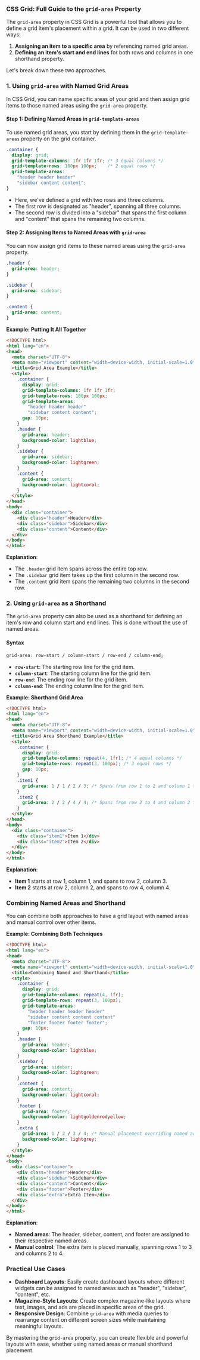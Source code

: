 ### CSS Grid: Full Guide to the `grid-area` Property

The `grid-area` property in CSS Grid is a powerful tool that allows you to define a grid item's placement within a grid. It can be used in two different ways:

1. **Assigning an item to a specific area** by referencing named grid areas.
2. **Defining an item's start and end lines** for both rows and columns in one shorthand property.

Let's break down these two approaches.

### 1. Using `grid-area` with Named Grid Areas

In CSS Grid, you can name specific areas of your grid and then assign grid items to those named areas using the `grid-area` property.

#### Step 1: Defining Named Areas in `grid-template-areas`
To use named grid areas, you start by defining them in the `grid-template-areas` property on the grid container.

```css
.container {
  display: grid;
  grid-template-columns: 1fr 1fr 1fr; /* 3 equal columns */
  grid-template-rows: 100px 100px;    /* 2 equal rows */
  grid-template-areas: 
    "header header header"
    "sidebar content content";
}
```

- Here, we've defined a grid with two rows and three columns.
- The first row is designated as "header", spanning all three columns.
- The second row is divided into a "sidebar" that spans the first column and "content" that spans the remaining two columns.

#### Step 2: Assigning Items to Named Areas with `grid-area`
You can now assign grid items to these named areas using the `grid-area` property.

```css
.header {
  grid-area: header;
}

.sidebar {
  grid-area: sidebar;
}

.content {
  grid-area: content;
}
```

**Example: Putting It All Together**

```html
<!DOCTYPE html>
<html lang="en">
<head>
  <meta charset="UTF-8">
  <meta name="viewport" content="width=device-width, initial-scale=1.0">
  <title>Grid Area Example</title>
  <style>
    .container {
      display: grid;
      grid-template-columns: 1fr 1fr 1fr;
      grid-template-rows: 100px 100px;
      grid-template-areas: 
        "header header header"
        "sidebar content content";
      gap: 10px;
    }
    .header {
      grid-area: header;
      background-color: lightblue;
    }
    .sidebar {
      grid-area: sidebar;
      background-color: lightgreen;
    }
    .content {
      grid-area: content;
      background-color: lightcoral;
    }
  </style>
</head>
<body>
  <div class="container">
    <div class="header">Header</div>
    <div class="sidebar">Sidebar</div>
    <div class="content">Content</div>
  </div>
</body>
</html>
```

**Explanation**:
- The `.header` grid item spans across the entire top row.
- The `.sidebar` grid item takes up the first column in the second row.
- The `.content` grid item spans the remaining two columns in the second row.

### 2. Using `grid-area` as a Shorthand

The `grid-area` property can also be used as a shorthand for defining an item's row and column start and end lines. This is done without the use of named areas.

#### Syntax
```css
grid-area: row-start / column-start / row-end / column-end;
```
- **`row-start`**: The starting row line for the grid item.
- **`column-start`**: The starting column line for the grid item.
- **`row-end`**: The ending row line for the grid item.
- **`column-end`**: The ending column line for the grid item.

**Example: Shorthand Grid Area**

```html
<!DOCTYPE html>
<html lang="en">
<head>
  <meta charset="UTF-8">
  <meta name="viewport" content="width=device-width, initial-scale=1.0">
  <title>Grid Area Shorthand Example</title>
  <style>
    .container {
      display: grid;
      grid-template-columns: repeat(4, 1fr); /* 4 equal columns */
      grid-template-rows: repeat(3, 100px); /* 3 equal rows */
      gap: 10px;
    }
    .item1 {
      grid-area: 1 / 1 / 2 / 3; /* Spans from row 1 to 2 and column 1 to 3 */
    }
    .item2 {
      grid-area: 2 / 2 / 4 / 4; /* Spans from row 2 to 4 and column 2 to 4 */
    }
  </style>
</head>
<body>
  <div class="container">
    <div class="item1">Item 1</div>
    <div class="item2">Item 2</div>
  </div>
</body>
</html>
```

**Explanation**:
- **Item 1** starts at row 1, column 1, and spans to row 2, column 3.
- **Item 2** starts at row 2, column 2, and spans to row 4, column 4.

### Combining Named Areas and Shorthand

You can combine both approaches to have a grid layout with named areas and manual control over other items.

**Example: Combining Both Techniques**

```html
<!DOCTYPE html>
<html lang="en">
<head>
  <meta charset="UTF-8">
  <meta name="viewport" content="width=device-width, initial-scale=1.0">
  <title>Combining Named and Shorthand</title>
  <style>
    .container {
      display: grid;
      grid-template-columns: repeat(4, 1fr);
      grid-template-rows: repeat(3, 100px);
      grid-template-areas: 
        "header header header header"
        "sidebar content content content"
        "footer footer footer footer";
      gap: 10px;
    }
    .header {
      grid-area: header;
      background-color: lightblue;
    }
    .sidebar {
      grid-area: sidebar;
      background-color: lightgreen;
    }
    .content {
      grid-area: content;
      background-color: lightcoral;
    }
    .footer {
      grid-area: footer;
      background-color: lightgoldenrodyellow;
    }
    .extra {
      grid-area: 1 / 2 / 3 / 4; /* Manual placement overriding named area */
      background-color: lightgrey;
    }
  </style>
</head>
<body>
  <div class="container">
    <div class="header">Header</div>
    <div class="sidebar">Sidebar</div>
    <div class="content">Content</div>
    <div class="footer">Footer</div>
    <div class="extra">Extra Item</div>
  </div>
</body>
</html>
```

**Explanation**:
- **Named areas**: The header, sidebar, content, and footer are assigned to their respective named areas.
- **Manual control**: The extra item is placed manually, spanning rows 1 to 3 and columns 2 to 4.

### Practical Use Cases

- **Dashboard Layouts**: Easily create dashboard layouts where different widgets can be assigned to named areas such as "header", "sidebar", "content", etc.
- **Magazine-Style Layouts**: Create complex magazine-like layouts where text, images, and ads are placed in specific areas of the grid.
- **Responsive Design**: Combine `grid-area` with media queries to rearrange content on different screen sizes while maintaining meaningful layouts.

By mastering the `grid-area` property, you can create flexible and powerful layouts with ease, whether using named areas or manual shorthand placement.